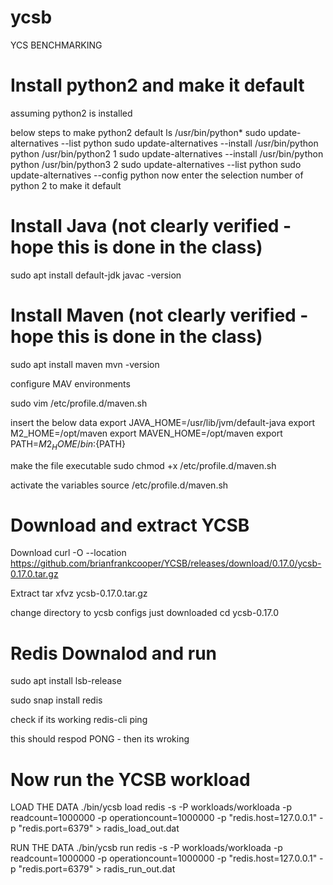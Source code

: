 # ycsb
YCS BENCHMARKING

# Install python2 and make it default
assuming python2 is installed

below steps to make python2 default
ls /usr/bin/python*
sudo update-alternatives --list python
sudo update-alternatives --install /usr/bin/python python /usr/bin/python2 1
sudo update-alternatives --install /usr/bin/python python /usr/bin/python3 2
sudo update-alternatives --list python
sudo update-alternatives --config python
now enter the selection number of python 2 to make it default


# Install Java (not clearly verified - hope this is done in the class)
sudo apt install default-jdk
javac -version

# Install Maven (not clearly verified - hope this is done in the class)
sudo apt install maven
mvn -version

configure MAV environments

sudo vim /etc/profile.d/maven.sh

insert the below data
export JAVA_HOME=/usr/lib/jvm/default-java
export M2_HOME=/opt/maven
export MAVEN_HOME=/opt/maven
export PATH=${M2_HOME}/bin:${PATH}

make the file executable
sudo chmod +x /etc/profile.d/maven.sh

activate the variables
source /etc/profile.d/maven.sh

# Download and extract YCSB
Download
curl -O --location https://github.com/brianfrankcooper/YCSB/releases/download/0.17.0/ycsb-0.17.0.tar.gz

Extract
tar xfvz ycsb-0.17.0.tar.gz

change directory to ycsb configs just downloaded 
cd ycsb-0.17.0

# Redis Downalod and run
sudo apt install lsb-release

sudo snap install redis

check if its working
redis-cli ping

this should respod PONG - then its wroking


# Now run the YCSB workload
LOAD THE DATA
./bin/ycsb load redis -s -P workloads/workloada -p readcount=1000000 -p operationcount=1000000 -p "redis.host=127.0.0.1" -p "redis.port=6379" > radis_load_out.dat

RUN THE DATA
./bin/ycsb run redis -s -P workloads/workloada -p readcount=1000000 -p operationcount=1000000 -p "redis.host=127.0.0.1" -p "redis.port=6379" > radis_run_out.dat